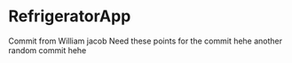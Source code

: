 # RefrigeratorApp
Commit from William
jacob
Need these points for the commit hehe
another random commit hehe

